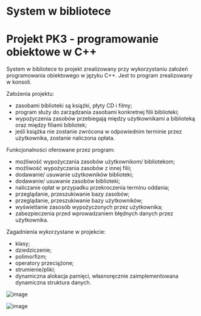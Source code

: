 
# System w bibliotece
Projekt PK3 - programowanie obiektowe w C++
=======
System w bibliotece to projekt zrealizowany przy wykorzystaniu założeń programowania obiektowego w języku C++.
Jest to program zrealizowany w konsoli.

Założenia projektu:
- zasobami biblioteki są książki, płyty CD i filmy;
- program służy do zarządzania zasobami konkretnej filii biblioteki;
- wypożyczenia zasobów przebiegają między użytkownikami a biblioteką oraz między filiami bibliotek;
- jeśli książka nie zostanie zwrócona w odpowiednim terminie przez użytkownika, zostanie naliczona opłata.

Funkcjonalności oferowane przez program:
- możliwość wypożyczania zasobów użytkownikom/ bibliotekom;
- możliwość wypożyczania zasobów z innej filii;
- dodawanie/ usuwanie użytkowników biblioteki;
- dodawanie/ usuwanie zasobów biblioteki;
- naliczanie opłat w przypadku przekroczenia terminu oddania;
- przeglądanie, przeszukiwanie bazy zasobów;
- przeglądanie, przeszukiwanie bazy użytkowników;
- wyświetlanie zasosób wypożyczonych przez użytkownika;
- zabezpieczenia przed wprowadzaniem błędnych danych przez użytkownika.


Zagadnienia wykorzystane w projekcie:
- klasy;
- dziedziczenie;
- polimorfizm;
- operatory przeciążone;
- strumienie/pliki;
- dynamiczna alokacja pamięci, własnoręcznie zaimplementowana dynamiczna struktura danych.


![image](https://user-images.githubusercontent.com/56382779/114385320-2d261b00-9b90-11eb-8471-1b2f7d840426.png)


![image](https://user-images.githubusercontent.com/56382779/114385703-9efe6480-9b90-11eb-90eb-acca2939588b.png)
